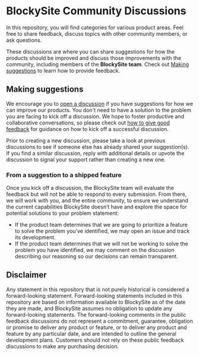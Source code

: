 # BlockySite Community Discussions

In this repository, you will find categories for various product areas. Feel free to share feedback, discuss topics with other community members, or ask questions.


These discussions are where you can share suggestions for how the products should be improved and discuss those improvements with the community, including members of the **BlockySite team**. Check out [Making suggestions](#making-suggestions) to learn how to provide feedback.


## Making suggestions

We encourage you to [open a discussion](https://github.com/orgs/blockysite/discussions/new) if you have suggestions for how we can improve our products. You don't need to have a solution to the problem you are facing to kick off a discussion. We hope to foster productive and collaborative conversations, so please check out [how to give good feedback](https://github.com/orgs/blockysite/discussions/1) for guidance on how to kick off a successful discussion.

Prior to creating a new discussion, please take a look at previous discussions to see if someone else has already shared your suggestion(s). If you find a similar discussion, reply with additional details or upvote the discussion to signal your support rather than creating a new one.

### From a suggestion to a shipped feature

Once you kick off a discussion, the BlockySite team will evaluate the feedback but will not be able to respond to every submission. From there, we will work with you, and the entire community, to ensure we understand the current capabilities BlockySite doesn’t have and explore the space for potential solutions to your problem statement:

- If the product team determines that we are going to prioritize a feature to solve the problem you've identified, we may open an issue and track its development.
- If the product team determines that we will not be working to solve the problem you have identified, we may comment on the discussion describing our reasoning so our decisions can remain transparent.

## Disclaimer

Any statement in this repository that is not purely historical is considered a forward-looking statement. Forward-looking statements included in this repository are based on information available to BlockySite as of the date they are made, and BlockySite assumes no obligation to update any forward-looking statements. The forward-looking comments in the public feedback discussions do not represent a commitment, guarantee, obligation or promise to deliver any product or feature, or to deliver any product and feature by any particular date, and are intended to outline the general development plans. Customers should not rely on these public feedback discussions to make any purchasing decision.
